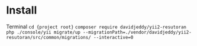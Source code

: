 Install
===

Terminal
`cd {project root}`
`composer require davidjeddy/yii2-resutoran`
`php ./console/yii migrate/up --migrationPath=./vendor/davidjeddy/yii2-resutoran/src/common/migrations/ --interactive=0`



